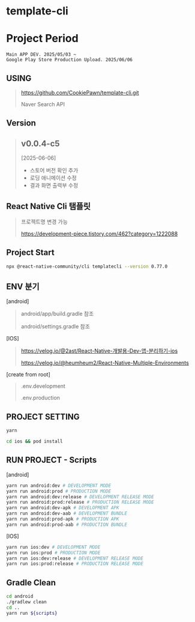 # template-cli

# Project Period

    Main APP DEV. 2025/05/03 ~
    Google Play Store Production Upload. 2025/06/06
    

## USING
> https://github.com/CookiePawn/template-cli.git
>
> Naver Search API


## Version
>## v0.0.4-c5
> [2025-06-06]
> - 스토어 버전 확인 추가
> - 로딩 애니메이션 수정
> - 결과 화면 출력부 수정
>


## React Native Cli 탬플릿
> 프로젝트명 변경 가능
>
> https://development-piece.tistory.com/462?category=1222088


## Project Start
```bash
npx @react-native-community/cli templatecli --version 0.77.0
```


## ENV 분기

[android]
> android/app/build.gradle 참조
> 
> android/settings.gradle 참조

[IOS]
> https://velog.io/@2ast/React-Native-개발용-Dev-앱-분리하기-ios
> 
> https://velog.io/@heumheum2/React-Native-Multiple-Environments

[create from root]
> .env.development
> 
> .env.production


## PROJECT SETTING
```bash
yarn
```
```bash
cd ios && pod install
```


## RUN PROJECT - Scripts
[android]
```bash
yarn run android:dev # DEVELOPMENT MODE
yarn run android:prod # PRODUCTION MODE
yarn run android:dev:release # DEVELOPMENT RELEASE MODE
yarn run android:prod:release # PRODUCTION RELEASE MODE
yarn run android:dev-apk # DEVELOPMENT APK
yarn run android:dev-aab # DEVELOPMENT BUNDLE
yarn run android:prod-apk # PRODUCTION APK
yarn run android:prod-aab # PRODUCTION BUNDLE
```

[IOS]
```bash
yarn run ios:dev # DEVELOPMENT MODE
yarn run ios:prod # PRODUCTION MODE
yarn run ios:dev:release # DEVELOPMENT RELEASE MODE
yarn run ios:prod:release # PRODUCTION RELEASE MODE
```


## Gradle Clean

```bash
cd android                                                                     
./gradlew clean
cd ..
yarn run ${scripts}
```
